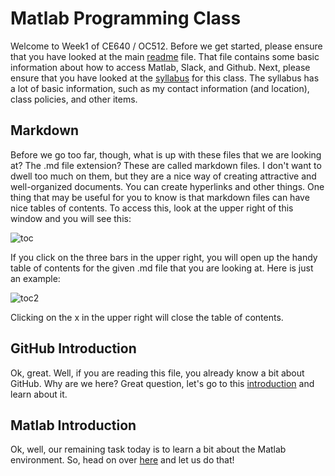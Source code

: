 # Matlab Programming Class
Welcome to Week1 of CE640 / OC512. Before we get started, please ensure that you have looked at the main [readme](../../README.md) file. That file contains some basic information about how to access Matlab, Slack, and Github. Next, please ensure that you have looked at the [syllabus](../../syllabus.md) for this class. The syllabus has a lot of basic information, such as my contact information (and location), class policies, and other items.

## Markdown
Before we go too far, though, what is up with these files that we are looking at? The .md file extension? These are called markdown files. I don't want to dwell too much on them, but they are a nice way of creating attractive and well-organized documents. You can create hyperlinks and other things. One thing that may be useful for you to know is that markdown files can have nice tables of contents. To access this, look at the upper right of this window and you will see this:

![toc](../../images/toc.jpg)

If you click on the three bars in the upper right, you will open up the handy table of contents for the given .md file that you are looking at. Here is just an example:

![toc2](../../images/toc2.jpg)

Clicking on the x in the upper right will close the table of contents.

## GitHub Introduction
Ok, great. Well, if you are reading this file, you already know a bit about GitHub. Why are we here? Great question, let's go to this [introduction](github_intro.md) and learn about it.

## Matlab Introduction
Ok, well, our remaining task today is to learn a bit about the Matlab environment. So, head on over [here](matlab_overview.md) and let us do that!
